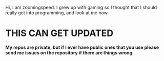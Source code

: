 Hi, I am zoomingspeed. I grew up with gaming so I thought that I should really get into programming, and look at me now. 

# THIS CAN GET UPDATED

**My repos are private, but if I ever have public ones that you use please send me issues on the repository if there are things wrong.**
